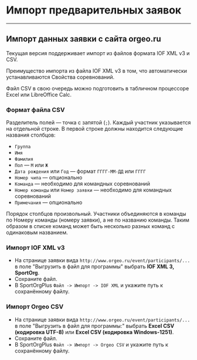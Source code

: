 # Импорт предварительных заявок

---

## Импорт данных заявки с сайта orgeo.ru

Текущая версия поддерживает импорт из файлов формата IOF XML v3 и CSV.

Преимущество импорта из файла IOF XML v3 в том,
что автоматически устанавливаются Свойства соревнований.

Файл CSV в свою очередь можно подготовить в табличном процессоре Excel или LibreOffice Calc.

### Формат файла CSV

Разделитель полей — точка с запятой (`;`).
Каждый участник указывается на отдельной строке.
В первой строке должны находится следующие названия столбцов:

- `Группа`
- `Имя`
- `Фамилия`
- `Пол` — `М` или `Ж`
- `Дата рождения` или `Год` — формат `ГГГГ-ММ-ДД` или `ГГГГ`
- `Номер чипа` — опционально
- `Команда` — необходимо для командных соревнований
- `Номер команды` или `Номер заявки` — необходимо для командных соревнований
- `Примечания` — опционально

Порядок столбцов произвольный.
Участники объединяются в команды по Номеру команды (номеру заявки), а не по названию команды.
Таким образом в списке команд может быть несколько разных команд с одинаковым названием.

### Импорт IOF XML v3

- На странице заявки вида `http://www.orgeo.ru/event/participants/...` в поле "Выгрузить в файл для программы"
выбрать **IOF XML 3, SportOrg**.
- Сохраните файл.
- В SportOrgPlus `Файл -> Импорт -> IOF XML` и укажите путь к сохранённому файлу.

### Импорт Orgeo CSV

- На странице заявки вида `http://www.orgeo.ru/event/participants/...` в поле "Выгрузить в файл для программы:"
выбрать **Excel CSV (кодировка UTF-8)** или **Excel CSV (кодировка Windows-1251)**.
- Сохраните файл.
- В SportOrgPlus `Файл -> Импорт -> Orgeo CSV` и укажите путь к сохранённому файлу.

